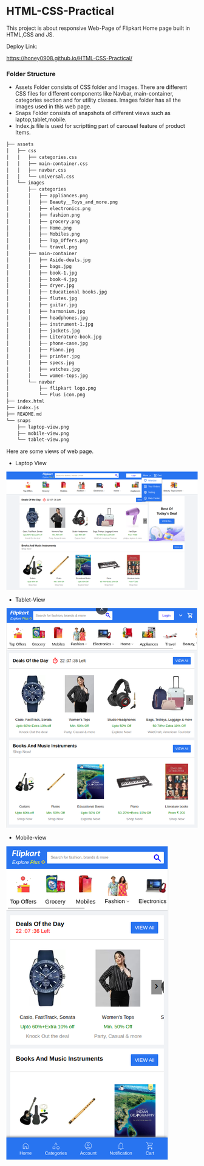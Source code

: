 # HTML-CSS-Practical

This project is about responsive Web-Page of Flipkart Home page built in HTML,CSS and JS.

Deploy Link:

https://honey0908.github.io/HTML-CSS-Practical/


### Folder Structure

- Assets Folder consists of CSS folder and Images. There are different CSS files for different components like Navbar, main-container, categories section and for utility classes. Images folder has all the images used in this web page.
- Snaps Folder consists of snapshots of different views such as laptop,tablet,mobile.
- Index.js file is used for scriptting part of carousel feature of product Items.

```sh
├── assets
│   ├── css
│   │   ├── categories.css
│   │   ├── main-container.css
│   │   ├── navbar.css
│   │   └── universal.css
│   └── images
│       ├── categories
│       │   ├── appliances.png
│       │   ├── Beauty__Toys_and_more.png
│       │   ├── electronics.png
│       │   ├── fashion.png
│       │   ├── grocery.png
│       │   ├── Home.png
│       │   ├── Mobiles.png
│       │   ├── Top_Offers.png
│       │   └── travel.png
│       ├── main-container
│       │   ├── Aside-deals.jpg
│       │   ├── bags.jpg
│       │   ├── book-1.jpg
│       │   ├── book-4.jpg
│       │   ├── dryer.jpg
│       │   ├── Educational books.jpg
│       │   ├── flutes.jpg
│       │   ├── guitar.jpg
│       │   ├── harmonium.jpg
│       │   ├── headphones.jpg
│       │   ├── instrument-1.jpg
│       │   ├── jackets.jpg
│       │   ├── Literature-book.jpg
│       │   ├── phone-case.jpg
│       │   ├── Piano.jpg
│       │   ├── printer.jpg
│       │   ├── specs.jpg
│       │   ├── watches.jpg
│       │   └── women-tops.jpg
│       └── navbar
│           ├── flipkart logo.png
│           └── Plus icon.png
├── index.html
├── index.js
├── README.md
└── snaps
    ├── laptop-view.png
    ├── mobile-view.png
    └── tablet-view.png
```

Here are some views of web page.

- Laptop View

![Laptop-View](./snaps/laptop-view.png)

- Tablet-View

![Tablet-view](./snaps/tablet-view.png)

- Mobile-view

![Mobile-view](./snaps/mobile-view.png)